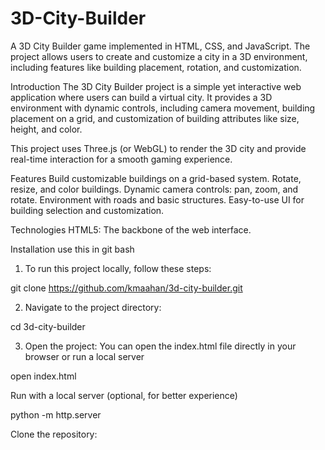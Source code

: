 # 3D-City-Builder

A 3D City Builder game implemented in HTML, CSS, and JavaScript. The project allows users to create and customize a city in a 3D environment, 
including features like building placement, rotation, and customization.

Introduction
The 3D City Builder project is a simple yet interactive web application where users can build a virtual city. It provides a 3D environment with dynamic controls, 
including camera movement, building placement on a grid, and customization of building attributes like size, height, and color.

This project uses Three.js (or WebGL) to render the 3D city and provide real-time interaction for a smooth gaming experience.

Features
Build customizable buildings on a grid-based system.
Rotate, resize, and color buildings.
Dynamic camera controls: pan, zoom, and rotate.
Environment with roads and basic structures.
Easy-to-use UI for building selection and customization.

Technologies
HTML5: The backbone of the web interface.

Installation
use this in git bash

1. To run this project locally, follow these steps:

 git clone https://github.com/kmaahan/3d-city-builder.git

2. Navigate to the project directory:

 cd 3d-city-builder

 3. Open the project: You can open the index.html file directly in your browser or run a local server

 open index.html
 
 Run with a local server (optional, for better experience)
 
 python -m http.server

 


Clone the repository:
